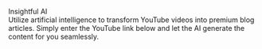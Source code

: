 Insightful AI  
 Utilize artificial intelligence to transform YouTube videos into premium blog articles. Simply enter the YouTube link below and let the AI generate the content for you seamlessly.
